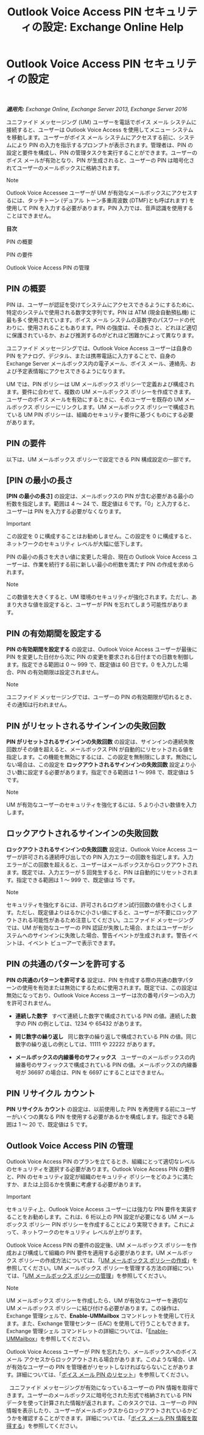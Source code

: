 ﻿---
title: 'Outlook Voice Access PIN セキュリティの設定: Exchange Online Help'
TOCTitle: Outlook Voice Access PIN セキュリティの設定
ms:assetid: ef6d9151-d333-4f52-9338-273f7a291e54
ms:mtpsurl: https://technet.microsoft.com/ja-jp/library/Bb125162(v=EXCHG.150)
ms:contentKeyID: 50555897
ms.date: 05/22/2018
mtps_version: v=EXCHG.150
ms.translationtype: HT
---

# Outlook Voice Access PIN セキュリティの設定

 

_**適用先:** Exchange Online, Exchange Server 2013, Exchange Server 2016_

ユニファイド メッセージング (UM) ユーザーを電話でボイス メール システムに接続すると、ユーザーは Outlook Voice Access を使用してメニュー システムを移動します。ユーザーがボイス メール システムにアクセスする前に、システムにより PIN の入力を指示するプロンプトが表示されます。管理者は、PIN の設定と要件を構成し、PIN の管理タスクを実行することができます。ユーザーのボイス メールが有効となり、PIN が生成されると、ユーザーの PIN は暗号化されてユーザーのメールボックスに格納されます。


> [!NOTE]
> Outlook Voice Accessee ユーザーが UM が有効なメールボックスにアクセスするには、タッチトーン (デュアル トーン多重周波数 (DTMF)とも呼ばれます) を使用して PIN を入力する必要があります。PIN 入力では、音声認識を使用することはできません。



**目次**

PIN の概要

PIN の要件

Outlook Voice Access PIN の管理

## PIN の概要

PIN は、ユーザーが認証を受けてシステムにアクセスできるようにするために、特定のシステムで使用される数字文字列です。PIN は ATM (現金自動預払機) に最も多く使用されています。ボイス メール システムの英数字のパスワードの代わりに、使用されることもあります。PIN の強度は、その長さと、どれほど適切に保護されているか、および推測するのがどれほど困難かによって異なります。

ユニファイド メッセージングでは、Outlook Voice Access ユーザーは自身の PIN をアナログ、デジタル、または携帯電話に入力することで、自身の Exchange Server メールボックス内の電子メール、ボイス メール、連絡先、および予定表情報にアクセスできるようになります。

UM では、PIN ポリシーは UM メールボックス ポリシーで定義および構成されます。要件に合わせて、複数の UM メールボックス ポリシーを作成できます。ユーザーのボイス メールを有効にするときに、そのユーザーを既存の UM メールボックス ポリシーにリンクします。UM メールボックス ポリシーで構成されている UM PIN ポリシーは、組織のセキュリティ要件に基づくものにする必要があります。

## PIN の要件

以下は、UM メールボックス ポリシーで設定できる PIN 構成設定の一部です。

## \[PIN の最小の長さ</strong>

<strong>[PIN の最小の長さ]</strong> の設定は、メールボックスの PIN が含む必要がある最小の桁数を指定します。範囲は 4 ～ 24 で、既定値は 6 です。「0」と入力すると、ユーザーは PIN を入力する必要がなくなります。


> [!IMPORTANT]  
> この設定を 0 に構成することはお勧めしません。この設定を 0 に構成すると、ネットワークのセキュリティ レベルが大幅に低下します。



PIN の最小の長さを大きい値に変更した場合、現在の Outlook Voice Access ユーザーは、作業を続行する前に新しい最小の桁数を満たす PIN の作成を求められます。


> [!NOTE]  
> この数値を大きくすると、UM 環境のセキュリティが強化されます。ただし、あまり大きな値を設定すると、ユーザーが PIN を忘れてしまう可能性があります。



## PIN の有効期間を設定する

<strong>PIN の有効期間を設定する</strong> の設定は、Outlook Voice Access ユーザーが最後に PIN を変更した日付から次に PIN の変更を要求される日付までの日数を制御します。指定できる範囲は 0 ～ 999 で、既定値は 60 日です。0 を入力した場合、PIN の有効期限は設定されません。


> [!NOTE]
> ユニファイド メッセージングでは、ユーザーの PIN の有効期限が切れるとき、その通知は行われません。



## PIN がリセットされるサインインの失敗回数

<strong>PIN がリセットされるサインインの失敗回数</strong> の設定は、サインインの連続失敗回数がその値を超えると、メールボックス PIN が自動的にリセットされる値を指定します。この機能を無効にするには、この設定を無制限にします。無効にしない場合は、この設定を <strong>ロックアウトされるサインインの失敗回数</strong> 設定より小さい数に設定する必要があります。指定できる範囲は 1 ～ 998 で、既定値は 5 です。


> [!NOTE]
> UM が有効なユーザーのセキュリティを強化するには、5 より小さい数値を入力します。



## ロックアウトされるサインインの失敗回数

<strong>ロックアウトされるサインインの失敗回数</strong> 設定は、Outlook Voice Access ユーザーが許可される連続呼び出しでの PIN 入力エラーの回数を指定します。入力エラーがこの回数を超えると、ユーザーはメールボックスからロックアウトされます。既定では、入力エラーが 5 回発生すると、PIN は自動的にリセットされます。指定できる範囲は 1 ～ 999 で、既定値は 15 です。


> [!NOTE]
> セキュリティを強化するには、許可されるログオン試行回数の値を小さくします。ただし、既定値よりはるかに小さい値にすると、ユーザーが不要にロックアウトされる可能性があるため注意してください。ユニファイド メッセージングでは、UM が有効なユーザーの PIN 認証が失敗した場合、またはユーザーがシステムへのサインインに失敗した場合、警告イベントが生成されます。警告イベントは、イベント ビューアーで表示できます。



## PIN の共通のパターンを許可する

<strong>PIN の共通のパターンを許可する</strong> 設定は、PIN を作成する際の共通の数字パターンの使用を有効または無効にするために使用されます。既定では、この設定は無効になっており、Outlook Voice Access ユーザーは次の番号パターンの入力を許可されません。

  - **連続した数字**   すべて連続した数字で構成されている PIN の値。連続した数字の PIN の例としては、1234 や 65432 があります。

  - **同じ数字の繰り返し**   同じ数字の繰り返しで構成されている PIN の値。同じ数字の繰り返しの例としては、11111 や 22222 があります。

  - **メールボックスの内線番号のサフィックス**   ユーザーのメールボックスの内線番号のサフィックスで構成されている PIN の値。メールボックスの内線番号が 36697 の場合は、PIN を 6697 にすることはできません。

## PIN リサイクル カウント

<strong>PIN リサイクル カウント</strong> の設定は、以前使用した PIN を再使用する前にユーザーがいくつの異なる PIN を使用する必要があるかを構成します。指定できる範囲は 1 ～ 20 で、既定値は 5 です。

## Outlook Voice Access PIN の管理

Outlook Voice Access PIN のプランを立てるとき、組織にとって適切なレベルのセキュリティを選択する必要があります。Outlook Voice Access PIN の要件と、PIN のセキュリティ設定が組織のセキュリティ ポリシーをどのように満たすか、または上回るかを慎重に考慮する必要があります。


> [!IMPORTANT]
> セキュリティ上、Outlook Voice Access ユーザーには強力な PIN 要件を実装することをお勧めします。これは、6 桁以上の PIN 設定が必要になる UM メールボックス ポリシー PIN ポリシーを作成することにより実現できます。これによって、ネットワークのセキュリティ レベルが上がります。



Outlook Voice Access PIN の要件の設定後、UM メールボックス ポリシーを作成および構成して組織の PIN 要件を適用する必要があります。UM メールボックス ポリシーの作成方法については、「[UM メールボックス ポリシーの作成](create-a-um-mailbox-policy-exchange-2013-help.md)」を参照してください。UM メールボックス ポリシーを管理する方法の詳細については、「[UM メールボックス ポリシーの管理](manage-a-um-mailbox-policy-exchange-2013-help.md)」を参照してください。


> [!NOTE]
> UM メールボックス ポリシーを作成したら、UM が有効なユーザーを適切な UM メールボックス ポリシーに結び付ける必要があります。この操作は、Exchange 管理シェルで、<STRONG>Enable-UMMailbox</STRONG> コマンドレットを使用して行えます。また、Exchange 管理センター (EAC) を使用して行うこともできます。Exchange 管理シェル コマンドレットの詳細については、「<A href="https://technet.microsoft.com/ja-jp/library/aa998033(v=exchg.150)">Enable-UMMailbox</A>」を参照してください。



Outlook Voice Access ユーザーが PIN を忘れたり、メールボックスへのボイス メール アクセスからロックアウトされる場合があります。このような場合、UM が有効なユーザーの PIN を管理者がリセットしなければならないことがあります。詳細については、「[ボイス メール PIN のリセット](reset-a-voice-mail-pin-exchange-2013-help.md)」を参照してください。

  ユニファイド メッセージングが有効になっているユーザーの PIN 情報を取得できます。ユーザーのメールボックスに暗号化された形式で格納されている PIN データを使って計算された情報が返されます。このタスクでは、ユーザーの PIN 情報を表示したり、ユーザーがメールボックスからロックアウトされているかどうかを確認することができます。詳細については、「[ボイス メール PIN 情報を取得する](retrieve-voice-mail-pin-information-exchange-2013-help.md)」を参照してください。

